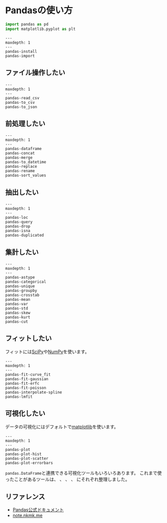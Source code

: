 # Pandasの使い方

```python
import pandas as pd
import matplotlib.pyplot as plt
```

```{toctree}
---
maxdepth: 1
---
pandas-install
pandas-import
```

## ファイル操作したい

```{toctree}
---
maxdepth: 1
---
pandas-read_csv
pandas-to_csv
pandas-to_json
```

## 前処理したい

```{toctree}
---
maxdepth: 1
---
pandas-dataframe
pandas-concat
pandas-merge
pandas-to_datetime
pandas-replace
pandas-rename
pandas-sort_values
```

## 抽出したい

```{toctree}
---
maxdepth: 1
---
pandas-loc
pandas-query
pandas-drop
pandas-isna
pandas-duplicated
```

## 集計したい

```{toctree}
---
maxdepth: 1
---
pandas-astype
pandas-categorical
pandas-unique
pandas-groupby
pandas-crosstab
pandas-mean
pandas-var
pandas-std
pandas-skew
pandas-kurt
pandas-cut
```

## フィットしたい

フィットには[SciPy](https://scipy.org/)や[NumPy](https://numpy.org/ja/)を使います。

```{toctree}
---
maxdepth: 1
---
pandas-fit-curve_fit
pandas-fit-gaussian
pandas-fit-erfc
pandas-fit-poisson
pandas-interpolate-spline
pandas-lmfit
```

## 可視化したい

データの可視化にはデフォルトで[matplotlib](https://matplotlib.org/)を使います。

```{toctree}
---
maxdepth: 1
---
pandas-plot
pandas-plot-hist
pandas-plot-scatter
pandas-plot-errorbars
```

``pandas.DataFrame``と連携できる可視化ツールもいろいろあります。
これまで使ったことがあるツールは、
[](../matplotlib/matplotlib-usage.md)、
[](../altair/altair-usage.md)、
[](../plotly/plotly-usage.md)、
[](../hvplot/hvplot-usage.md)
にそれぞれ整理しました。

## リファレンス

- [Pandas公式ドキュメント](https://pandas.pydata.org/docs/)
- [note.nkmk.me](https://note.nkmk.me/pandas/)
